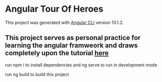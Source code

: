 # Angular Tour Of Heroes

This project was generated with [Angular CLI](https://github.com/angular/angular-cli) version 13.1.2.

## This project serves as personal practice for learning the angular framweork and draws completely upon the tutorial [here](https://angular.io/tutorial)

run npm i to install dependencies and ng serve to run in development mode

run ng build to build this project